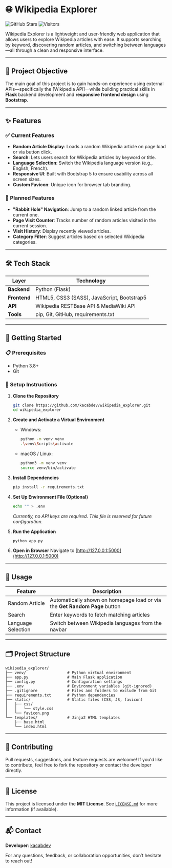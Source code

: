 # 🌐 Wikipedia Explorer

![GitHub Stars](https://img.shields.io/github/stars/kacabdev/wikipedia_explorer?style=social)
![Visitors](https://visitor-badge.laobi.icu/badge?page_id=kacabdev.wikipedia_explorer)

Wikipedia Explorer is a lightweight and user-friendly web application that allows users to explore Wikipedia articles with ease. It supports searching by keyword, discovering random articles, and switching between languages—all through a clean and responsive interface.

---

## 📌 Project Objective

The main goal of this project is to gain hands-on experience using external APIs—specifically the [Wikipedia API]—while building practical skills in **Flask** backend development and **responsive frontend design** using **Bootstrap**.

---

## ✨ Features

### ✅ Current Features
- **Random Article Display**: Loads a random Wikipedia article on page load or via button click.
- **Search**: Lets users search for Wikipedia articles by keyword or title.
- **Language Selection**: Switch the Wikipedia language version (e.g., English, French).
- **Responsive UI**: Built with Bootstrap 5 to ensure usability across all screen sizes.
- **Custom Favicon**: Unique icon for browser tab branding.

### 🚧 Planned Features
- **"Rabbit Hole" Navigation**: Jump to a random linked article from the current one.
- **Page Visit Counter**: Tracks number of random articles visited in the current session.
- **Visit History**: Display recently viewed articles.
- **Category Filter**: Suggest articles based on selected Wikipedia categories.

---

## 🛠️ Tech Stack

| Layer        | Technology                                 |
|--------------|--------------------------------------------|
| **Backend**  | Python (Flask)                             |
| **Frontend** | HTML5, CSS3 (SASS), JavaScript, Bootstrap5 |
| **API**      | Wikipedia RESTBase API & MediaWiki API     |
| **Tools**    | pip, Git, GitHub, requirements.txt         |

---

## 🚀 Getting Started

### 📋 Prerequisites
- Python 3.8+
- Git

### 🔧 Setup Instructions

1. **Clone the Repository**
   ```bash
   git clone https://github.com/kacabdev/wikipedia_explorer.git
   cd wikipedia_explorer
   ```

2. **Create and Activate a Virtual Environment**
   - Windows:
     ```bash
     python -m venv venv
     .\venv\Scripts\activate
     ```
   - macOS / Linux:
     ```bash
     python3 -m venv venv
     source venv/bin/activate
     ```

3. **Install Dependencies**
   ```bash
   pip install -r requirements.txt
   ```

4. **Set Up Environment File (Optional)**
   ```bash
   echo "" > .env
   ```
   *Currently, no API keys are required. This file is reserved for future configuration.*

5. **Run the Application**
   ```bash
   python app.py
   ```

6. **Open in Browser**
   Navigate to [http://127.0.0.1:5000](http://127.0.0.1:5000)

---

## 🧪 Usage

| Feature            | Description                                                                 |
|--------------------|-----------------------------------------------------------------------------|
| Random Article      | Automatically shown on homepage load or via the **Get Random Page** button |
| Search              | Enter keywords to fetch matching articles                                  |
| Language Selection  | Switch between Wikipedia languages from the navbar                         |

---

## 🗂️ Project Structure

```
wikipedia_explorer/
├── venv/                  # Python virtual environment
├── app.py                 # Main Flask application
├── config.py              # Configuration settings
├── .env                   # Environment variables (git-ignored)
├── .gitignore             # Files and folders to exclude from Git
├── requirements.txt       # Python dependencies
├── static/                # Static files (CSS, JS, favicon)
│   ├── css/
│   │   └── style.css
│   └── favicon.png
└── templates/             # Jinja2 HTML templates
    ├── base.html
    └── index.html
```

---

## 🤝 Contributing

Pull requests, suggestions, and feature requests are welcome! If you'd like to contribute, feel free to fork the repository or contact the developer directly.

---

## 📝 License

This project is licensed under the **MIT License**. See [`LICENSE.md`](LICENSE.md) for more information (if available).

---

## 📬 Contact

**Developer**: [kacabdev](https://github.com/kacabdev)

For any questions, feedback, or collaboration opportunities, don’t hesitate to reach out!